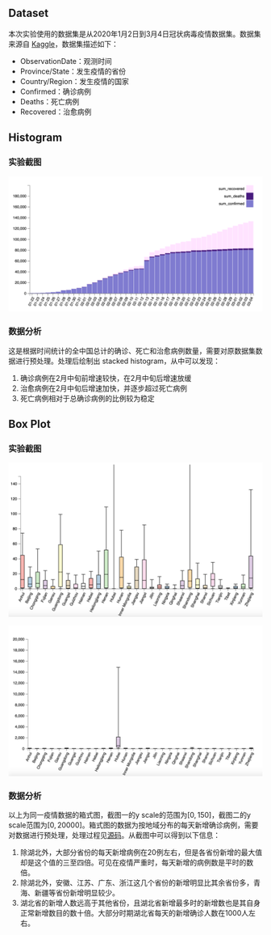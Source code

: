## Dataset

本次实验使用的数据集是从2020年1月2日到3月4日冠状病毒疫情数据集。数据集来源自 [Kaggle](https://www.kaggle.com/sudalairajkumar/novel-corona-virus-2019-dataset)，数据集描述如下：

- ObservationDate：观测时间
- Province/State：发生疫情的省份
- Country/Region：发生疫情的国家
- Confirmed：确诊病例
- Deaths：死亡病例
- Recovered：治愈病例



## Histogram

### 实验截图

![image-20200320095543182](images/image-20200320095543182.png)

### 数据分析

这是根据时间统计的全中国总计的确诊、死亡和治愈病例数量，需要对原数据集数据进行预处理。处理后绘制出 stacked histogram，从中可以发现：

1. 确诊病例在2月中旬前增速较快，在2月中旬后增速放缓
2. 治愈病例在2月中旬后增速加快，并逐步超过死亡病例
3. 死亡病例相对于总确诊病例的比例较为稳定



## Box Plot

### 实验截图

![image-20200320095957602](images/image-20200320095957602.png)

![image-20200320100044155](images/image-20200320100044155.png)

### 数据分析

以上为同一疫情数据的箱式图，截图一的y scale的范围为$[0,150]$，截图二的y scale范围为$[0, 20000]$。箱式图的数据为按地域分布的每天新增确诊病例，需要对数据进行预处理，处理过程见[源码](visualize.html)。从截图中可以得到以下信息：

1. 除湖北外，大部分省份的每天新增病例在20例左右，但是各省份新增的最大值却是这个值的三至四倍。可见在疫情严重时，每天新增的病例数是平时的数倍。
2. 除湖北外，安徽、江苏、广东、浙江这几个省份的新增明显比其余省份多，青海、新疆等省份新增明显较少。
3. 湖北省的新增人数远高于其他省份，且湖北省新增最多时的新增数也是其自身正常新增数目的数十倍。大部分时期湖北省每天的新增确诊人数在1000人左右。

